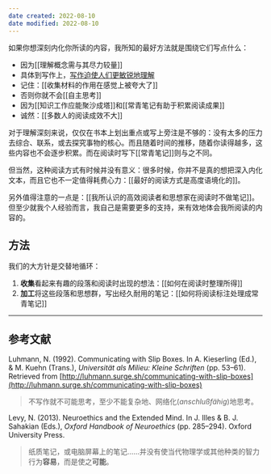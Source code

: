 ```yaml
---
date created: 2022-08-10
date modified: 2022-08-10
---
```


<!--我的理解:: 正如[[🧑卢曼]]所言：不写作，就无法思考。-->

如果你想深刻内化你所读的内容，我所知的最好方法就是围绕它们写点什么：

- 因为[[理解概念需与其尽力较量]]
- 具体到写作上，[写作迫使人们更敏锐地理解](https://notes.andymatuschak.org/z8q1K5a8i95qARkpFwS45qqtQzM8th82TkeUg)
- 记住：[[收集材料的作用在感觉上被夸大了]]
- 否则你就不会[[自主思考]]
- 因为[[知识工作应能聚沙成塔]]和[[常青笔记有助于积累阅读成果]]
- 诚然：[[多数人的阅读成效不大]]

对于理解深刻来说，仅仅在书本上划出重点或写上旁注是不够的：没有太多的压力去综合、联系，或去探究事物的核心。而且随着时间的推移，随着你读得越多，这些内容也不会逐步积累。而在阅读时写下[[常青笔记]]则与之不同。

但当然，这种阅读方式有时候并没有意义：很多时候，你并不是真的想把深入内化文本，而且它也不一定值得耗费心力：[[最好的阅读方式是高度语境化的]]。

另外值得注意的一点是：[[我所认识的高效阅读者和思想家在阅读时不做笔记]]。但至少就我个人经验而言，我自己是需要更多的支持，来有效地体会我所阅读的内容的。

## 方法

我们的大方针是交替地循环：

1. **收集**看起来有趣的段落和阅读时出现的想法：[[如何在阅读时整理所得]]
2. **加工**将这些段落和思想群，写出经久耐用的笔记：[[如何将阅读标注处理成常青笔记]]  
    

___

## 参考文献

Luhmann, N. (1992). Communicating with Slip Boxes. In A. Kieserling (Ed.), & M. Kuehn (Trans.), _Universität als Milieu: Kleine Schriften_ (pp. 53–61). Retrieved from [http://luhmann.surge.sh/communicating-with-slip-boxes](http://luhmann.surge.sh/communicating-with-slip-boxes)

> 不写作就不可能思考，至少不能复杂地、网络化(_anschlußfähig_)地思考。

Levy, N. (2013). Neuroethics and the Extended Mind. In J. Illes & B. J. Sahakian (Eds.), _Oxford Handbook of Neuroethics_ (pp. 285–294). Oxford University Press.

> 纸质笔记，或电脑屏幕上的笔记……并没有使当代物理学或其他种类的智力行为**容易**，而是使之**可能**。
